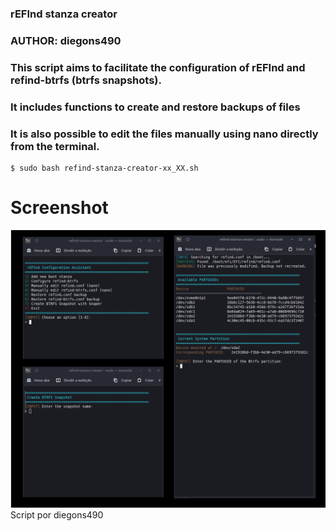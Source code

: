 ### rEFInd stanza creator
### AUTHOR: diegons490

### This script aims to facilitate the configuration of rEFInd and refind-btrfs (btrfs snapshots).

### It includes functions to create and restore backups of files

### It is also possible to edit the files manually using nano directly from the terminal.

```shell
$ sudo bash refind-stanza-creator-xx_XX.sh
```

# Screenshot
![screenshot](/preview.png?raw=true)Script por diegons490 
